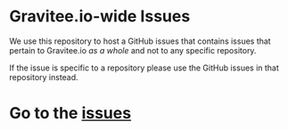 # Gravitee.io-wide Issues

We use this repository to host a GitHub issues that contains issues that pertain to Gravitee.io *as a whole* and not to any specific repository.

If the issue is specific to a repository please use the GitHub issues in that repository instead.

# Go to the [issues](https://github.com/gravitee-io/issues/issues)
